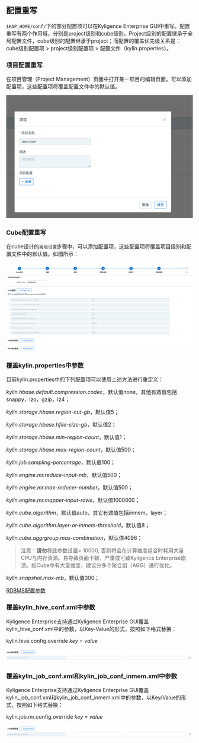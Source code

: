 ## 配置重写

`$KAP_HOME/conf/`下的部分配置项可以在Kyligence Enterprise GUI中重写。配置重写有两个作用域，分别是project级别和cube级别。Project级别的配置继承于全局配置文件，cube级别的配置继承于project；而配置的覆盖优先级关系是：cube级别配置项 > project级别配置项 > 配置文件（kylin.properties）。

### 项目配置重写

在项目管理（Project Management）页面中打开某一项目的编辑页面，可以添加配置项，这些配置项将覆盖配置文件中的默认值。

 ![override_project](images/override_project.cn.png)



### Cube配置重写

在cube设计的`高级设置`步骤中，可以添加配置项，这些配置项将覆盖项目级别和配置文件中的默认值。如图所示：

 ![override](images/override_cube.cn.png)



### 覆盖kylin.properties中参数

目前kylin.properties中的下列配置项可以使用上述方法进行重定义：

*kylin.hbase.default.compression.codec*，默认值none，其他有效值包括snappy，lzo，gzip，lz4；

*kylin.storage.hbase.region-cut-gb*，默认值5；

*kylin.storage.hbase.hfile-size-gb*，默认值2；

*kylin.storage.hbase.min-region-count*，默认值1；

*kylin.storage.hbase.max-region-count*，默认值500；

*kylin.job.sampling-percentage*，默认值100；

*kylin.engine.mr.reduce-input-mb*，默认值500；

*kylin.engine.mr.max-reducer-number*，默认值500；

*kylin.engine.mr.mapper-input-rows*，默认值1000000；

*kylin.cube.algorithm*，默认值auto，其它有效值包括inmem，layer；

*kylin.cube.algorithm.layer-or-inmem-threshold*，默认值8；

*kylin.cube.aggrgroup.max-combination*，默认值4096；

> 注意：**请勿**将此参数设置> 10000, 否则将会在计算维度组合时耗用大量CPU与内存资源。易导致页面卡顿，严重或可致Kyligence Enterprise崩溃。如Cube中有大量维度，建议分多个聚合组（AGG）进行优化。

*kylin.snapshot.max-mb*，默认值300；

[RDBMS配置参数](../model/data_import/rdbms_import.cn.md)



### 覆盖kylin_hive_conf.xml中参数

Kyligence Enterprise支持通过Kyligence Enterprise GUI覆盖kylin_hive_conf.xml中的参数，以Key-Value的形式，按照如下格式替换：

kylin.hive.config.override *key* = *value*

![override_cube](images/override_hive.cn.png)

### 覆盖kylin_job_conf.xml和kylin_job_conf_inmem.xml中参数

Kyligence Enterprise支持通过Kyligence Enterprise GUI覆盖kylin_job_conf.xml和kylin_job_conf_inmem.xml中的参数，以Key/Value的形式，按照如下格式替换：

kylin.job.mr.config.override *key* = *value*

![override_cube](images/override_job.cn.png)


